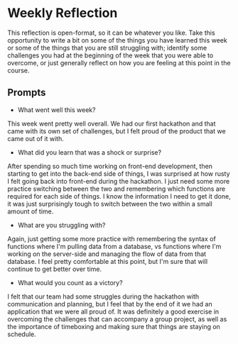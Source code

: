 # Weekly Reflection
This reflection is open-format, so it can be whatever you like. Take this opportunity to write a bit on some of the things you have learned this week or some of the things that you are still struggling with; identify some challenges you had at the beginning of the week that you were able to overcome, or just generally reflect on how you are feeling at this point in the course.

## Prompts
- What went well this week?

This week went pretty well overall. We had our first hackathon and that came with its own set of challenges, but I felt proud of the product that we came out of it with.

- What did you learn that was a shock or surprise?

After spending so much time working on front-end development, then starting to get into the back-end side of things, I was surprised at how rusty I felt going back into front-end during the hackathon. I just need some more practice switching between the two and remembering which functions are required for each side of things. I know the information I need to get it done, it was just surprisingly tough to switch between the two within a small amount of time.

- What are you struggling with?

Again, just getting some more practice with remembering the syntax of functions where I'm pulling data from a database, vs functions where I'm working on the server-side and managing the flow of data from that database. I feel pretty comfortable at this point, but I'm sure that will continue to get better over time.

- What would you count as a victory?

I felt that our team had some struggles during the hackathon with communication and planning, but I feel that by the end of it we had an application that we were all proud of. It was definitely a good exercise in overcoming the challenges that can accompany a group project, as well as the importance of timeboxing and making sure that things are staying on schedule.